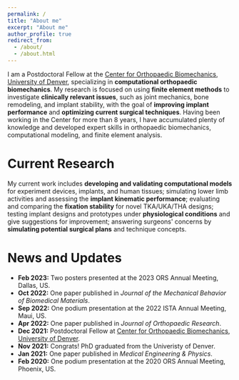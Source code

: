```yaml
---
permalink: /
title: "About me"
excerpt: "About me"
author_profile: true
redirect_from: 
  - /about/
  - /about.html
---
```


I am a Postdoctoral Fellow at the [Center for Orthopaedic Biomechanics](https://ritchieschool.du.edu/research-innovation/biomedical-devices/center-orthopaedic-biomechanics), [University of Denver](https://www.du.edu/), specializing in **computational orthopaedic biomechanics**. My research is focused on using **finite element methods** to investigate **clinically relevant issues**, such as joint mechanics, bone remodeling, and implant stability, with the goal of **improving implant performance** and **optimizing current surgical techniques**. Having been working in the Center for more than 8 years, I have accumulated plenty of knowledge and developed expert skills in orthopaedic biomechanics, computational modeling, and finite element analysis. 

Current Research
======
My current work includes **developing and validating computational models** for experiment devices, implants, and human tissues; simulating lower limb activities and assessing the **implant kinematic performance**; evaluating and comparing the **fixation stability** for novel TKA/UKA/THA designs; testing implant designs and prototypes under **physiological conditions** and give suggestions for improvement; answering surgeons' concerns by **simulating potential surgical plans** and technique concepts.

News and Updates
======
- **Feb 2023:** Two posters presented at the 2023 ORS Annual Meeting, Dallas, US.
- **Oct 2022:** One paper published in *Journal of the Mechanical Behavior of Biomedical Materials*.
- **Sep 2022:** One podium presentation at the 2022 ISTA Annual Meeting, Maui, US.
- **Apr 2022:** One paper published in *Journal of Orthopaedic Research*.
- **Dec 2021:** Postdoctoral Fellow at [Center for Orthopaedic Biomechanics](https://ritchieschool.du.edu/research-innovation/biomedical-devices/center-orthopaedic-biomechanics), [University of Denver](https://www.du.edu/).
- **Nov 2021:** Congrats! PhD graduated from the Univeristy of Denver.
- **Jan 2021:** One paper published in *Medical Engineering & Physics*.
- **Feb 2020:** One podium presentation at the 2020 ORS Annual Meeting, Phoenix, US.